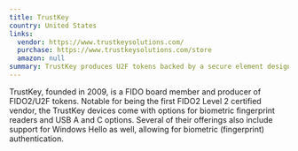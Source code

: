 ```yaml
---
title: TrustKey
country: United States
links:
  vendor: https://www.trustkeysolutions.com/
  purchase: https://www.trustkeysolutions.com/store
  amazon: null
summary: TrustKey produces U2F tokens backed by a secure element designed by the parent company, eWBM.
---
```


TrustKey, founded in 2009, is a FIDO board member and producer of FIDO2/U2F tokens. Notable for being the first FIDO2 Level 2 certified vendor, the TrustKey devices come with options for biometric fingerprint readers and USB A and C options. Several of their offerings also include support for Windows Hello as well, allowing for biometric (fingerprint) authentication. 